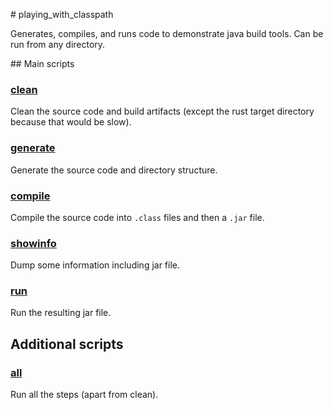 # playing_with_classpath

Generates, compiles, and runs code to demonstrate java build tools.
Can be run from any directory.

## Main scripts
### [clean](./clean)
Clean the source code and build artifacts (except the rust target directory because that would be slow).

### [generate](./generate)
Generate the source code and directory structure.

### [compile](./compile)
Compile the source code into `.class` files and then a `.jar` file.

### [showinfo](./showinfo)
Dump some information including jar file.

### [run](./run)
Run the resulting jar file.

## Additional scripts
### [all](./all)
Run all the steps (apart from clean).
